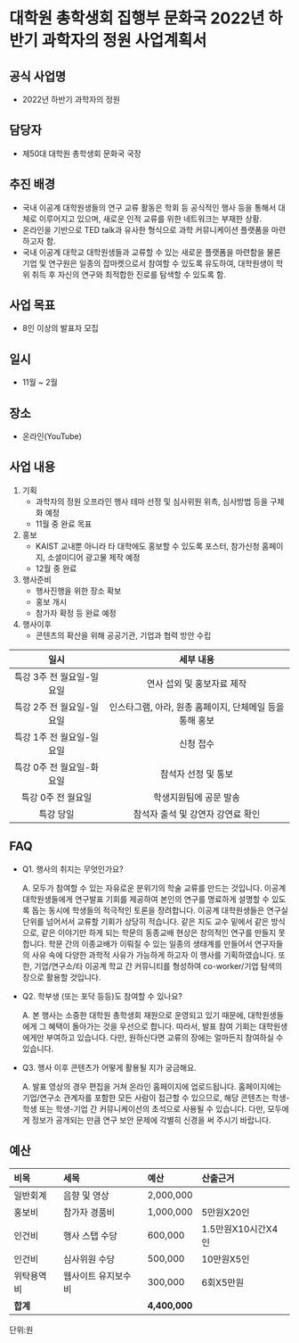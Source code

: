 
대학원 총학생회 집행부 문화국 2022년 하반기 과학자의 정원 사업계획서
===

## 공식 사업명
- 2022년 하반기 과학자의 정원

## 담당자
- 제50대 대학원 총학생회 문화국 국장

## 추진 배경
- 국내 이공계 대학원생들의 연구 교류 활동은 학회 등 공식적인 행사 등을 통해서 대체로 이루어지고 있으며, 새로운 인적 교류를 위한 네트워크는 부재한 상황.
- 온라인을 기반으로 TED talk과 유사한 형식으로 과학 커뮤니케이션 플랫폼을 마련하고자 함.
- 국내 이공계 대학교 대학원생들과 교류할 수 있는 새로운 플랫폼을 마련함을 물론 기업 및 연구원은 일종의 잡마켓으로서 참여할 수 있도록 유도하여, 대학원생이 학위 취득 후 자신의 연구와 최적합한 진로를 탐색할 수 있도록 함.

## 사업 목표
- 8인 이상의 발표자 모집

## 일시
- 11월 ~ 2월

## 장소
- 온라인(YouTube)

## 사업 내용
1.  기획
    -   과학자의 정원 오프라인 행사 테마 선정 및 심사위원 위촉, 심사방법 등을 구체화 예정
    -   11월 중 완료 목표
2.  홍보
    -   KAIST 교내뿐 아니라 타 대학에도 홍보할 수 있도록 포스터, 참가신청 홈페이지, 소셜미디어 광고물 제작 예정
    -   12월 중 완료
3.  행사준비
    -   행사진행을 위한 장소 확보
    -   홍보 개시
    -   참가자 확정 등 완료 예정
4.  행사이후
    - 콘텐츠의 확산을 위해 공공기관, 기업과 협력 방안 수립
    
|  **일시** | **세부 내용** |
|:----------:|:------------:|
|특강 3주 전 월요일-일요일 | 연사 섭외 및 홍보자료 제작 |
|특강 2주 전 월요일-일요일 | 인스타그램, 아라, 원총 홈페이지, 단체메일 등을 통해 홍보 |
|특강 1주 전 월요일-일요일 | 신청 접수 |
|특강 0주 전 월요일-화요일 | 참석자 선정 및 통보 |
|특강 0주 전 월요일 | 학생지원팀에 공문 발송 |
|특강 당일 | 참석자 출석 및 강연자 강연료 확인 |


## FAQ
- Q1. 행사의 취지는 무엇인가요?

    A. 모두가 참여할 수 있는 자유로운 분위기의 학술 교류를 만드는 것입니다. 이공계 대학원생들에게 연구발표 기회를 제공하여 본인의 연구를 명료하게 설명할 수 있도록 돕는 동시에 학생들의 적극적인 토론을 장려합니다. 이공계 대학원생들은 연구실 단위를 넘어서서 교류할 기회가 상당히 적습니다. 같은 지도 교수 밑에서 같은 방식으로, 같은 이야기만 하게 되는 학문의 동종교배 현상은 창의적인 연구를 만들지 못합니다. 학문 간의 이종교배가 이뤄질 수 있는 일종의 생태계를 만들어서 연구자들의 사유 속에 다양한 과학적 사유가 가능하게 하고자 이 행사를 기획하였습니다. 또한, 기업/연구소/타 이공계 학교 간 커뮤니티를 형성하여 co-worker/기업 탐색의 장으로 활용할 것입니다.

- Q2. 학부생 (또는 포닥 등등)도 참여할 수 있나요? 

    A. 본 행사는 소중한 대학원 총학생회 재원으로 운영되고 있기 때문에, 대학원생들에게 그 혜택이 돌아가는 것을 우선으로 합니다. 따라서, 발표 참여 기회는 대학원생에게만 부여하고 있습니다. 다만, 원하신다면 교류의 장에는 얼마든지 참여하실 수 있습니다.

- Q3. 행사 이후 콘텐츠가 어떻게 활용될 지가 궁금해요.

    A. 발표 영상의 경우 편집을 거쳐 온라인 홈페이지에 업로드됩니다. 홈페이지에는 기업/연구소 관계자를 포함한 모든 사람이 접근할 수 있으므로, 해당 콘텐츠는 학생-학생 또는 학생-기업 간 커뮤니케이션의 초석으로 사용될 수 있습니다. 다만, 모두에게 정보가 공개되는 만큼 연구 보안 문제에 각별히 신경을 써 주시기 바랍니다.


## 예산
| 비목       | 세목                | 예산      | 산출근거         |
|:-----------|:--------------------|:----------|:-----------------|
| 일반회계  | 음향 및 영상       | 2,000,000 |     |
| 홍보비     | 참가자 경품비       | 1,000,000 | 5만원X20인       |
| 인건비     | 행사 스탭 수당      | 600,000   | 1.5만원X10시간X4인 |
| 인건비 | 심사위원 수당 | 500,000   | 10만원X5인        |
| 위탁용역비 | 웹사이트 유지보수비 | 300,000   | 6회X5만원        |
| **합계**       |                     | **4,400,000** |                  |

단위:원
